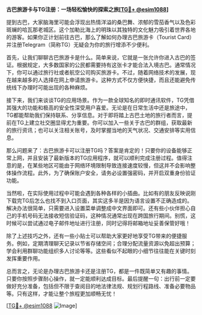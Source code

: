 **古巴旅游卡与TG注册：一场轻松愉快的探索之旅[[TG💪+ @esim1088](https://t.me/s/esim1088)]**

提到古巴，大家脑海里可能会浮现出热情洋溢的桑巴舞、浓郁的雪茄香气以及色彩斑斓的哈瓦那老城区。这个加勒比海上的明珠以其独特的文化魅力吸引着世界各地的游客。如果你正计划前往古巴，那么了解如何办理古巴旅游卡（Tourist Card）并注册Telegram（简称TG）无疑会为你的旅行增添不少便利。

首先，让我们聊聊古巴旅游卡是什么。简单来说，它就是一张允许你进入古巴的签证。根据规定，大多数国家的公民都需要持有这张卡才能合法入境古巴。通常情况下，你可以通过旅行社或者航空公司购买旅游卡。不过，随着网络技术的发展，现在越来越多的人选择在网上申请旅游卡。这种方式不仅方便快捷，而且还能避免传统线下办理时可能出现的各种麻烦。

接下来，我们来谈谈TG的应用场景。作为一款全球知名的即时通讯软件，TG凭借其强大的功能和极高的安全性深受用户喜爱。无论是在日常生活中还是旅途中，TG都能帮助我们保持联系、分享信息。对于即将踏上古巴土地的旅行者而言，提前在TG上建立社交圈显得尤为重要。你可以加入一些关于古巴的群组，获取最新的旅行资讯；也可以关注相关账号，及时掌握当地的天气状况、交通安排等实用信息。

那么问题来了：古巴旅游卡可以注册TG吗？答案是肯定的！只要你的设备能够正常上网，并且安装了最新版本的TG应用程序，就可以顺利完成注册过程。值得注意的是，在某些地区可能由于网络环境限制导致连接速度较慢，但这并不会影响整体操作流程。此外，为了确保账户安全，请务必设置强密码，并开启双重身份验证功能。

当然啦，在实际使用过程中可能会遇到各种各样的小插曲。比如有的朋友反映说刚下载完TG后怎么也找不到入口页面，其实这多半是因为语言设置不正确造成的。解决办法很简单，只需要进入设置菜单调整成中文界面即可。还有些小伙伴担心自己的手机号码无法接收短信验证码，这种情况通常出现在跨国旅行期间。别慌，这时候可以尝试通过电子邮件地址进行注册，同时记得将邮箱地址妥善保管好哦！

除了上述技巧之外，还有一些小贴士可以帮助大家更好地享受TG带来的便捷服务。例如，定期清理聊天记录以节省存储空间；合理分配流量资源以免超出预算；学会利用群聊功能组织多人讨论等等。这些看似不起眼的小细节往往能在关键时刻发挥重要作用。

总而言之，无论是办理古巴旅游卡还是注册TG，都是一件既简单又有趣的事情。只要你按照步骤耐心操作，就一定能顺利达成目标。最后提醒一句：出行前一定要做好充分准备，包括但不限于查阅目的地法律法规、规划行程路线、准备必要物品等。只有这样，才能让整个旅程更加顺畅无忧！

[[TG💪+ @esim1088](https://t.me/s/esim1088) ![Image](https://i.postimg.cc/4NQfJmqS/Snipaste-2025-05-13-00-14-12.png)]